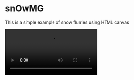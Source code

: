 # snOwMG

This is a simple example of snow flurries using HTML canvas

![GIF Example](https://i.imgur.com/djujZOS.mp4)
